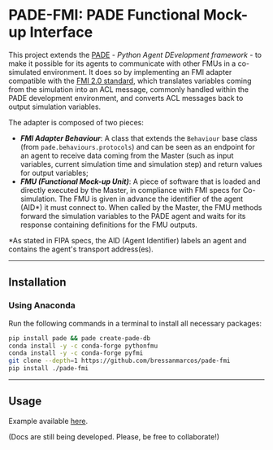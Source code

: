 # PADE-FMI: PADE Functional Mock-up Interface

This project extends the [PADE](https://github.com/grei-ufc/pade) - _Python Agent DEvelopment framework_ - to make it possible for its agents to communicate with other FMUs in a co-simulated environment.
It does so by implementing an FMI adapter compatible with the [FMI 2.0 standard](https://fmi-standard.org), which translates variables coming from the simulation into an ACL message, commonly handled within the PADE development environment, and converts ACL messages back to output simulation variables.

The adapter is composed of two pieces:
- **_FMI Adapter Behaviour_**: A class that extends the `Behaviour` base class (from `pade.behaviours.protocols`) and can be seen as an endpoint for an agent to receive data coming from the Master (such as input variables, current simulation time and simulation step) and return values for output variables;
- **_FMU (Functional Mock-up Unit)_**: A piece of software that is loaded and directly executed by the Master, in compliance with FMI specs for Co-simulation. The FMU is given in advance the identifier of the agent (AID*) it must connect to. When called by the Master, the FMU methods forward the simulation variables to the PADE agent and waits for its response containing definitions for the FMU outputs.

*As stated in FIPA specs, the AID (Agent Identifier) labels an agent and contains the agent's transport address(es).

---
## Installation

### Using Anaconda

Run the following commands in a terminal to install all necessary packages:
```bash
pip install pade && pade create-pade-db
conda install -y -c conda-forge pythonfmu
conda install -y -c conda-forge pyfmi
git clone --depth=1 https://github.com/bressanmarcos/pade-fmi
pip install ./pade-fmi
```

---
## Usage
Example available [here](https://github.com/bressanmarcos/pade-fmi/tree/master/examples/pade_agent).

(Docs are still being developed. Please, be free to collaborate!)